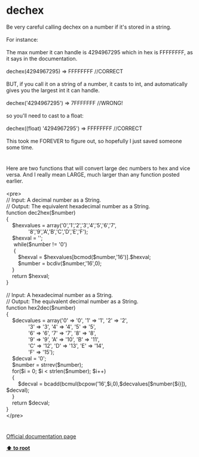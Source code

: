# dechex




<div class="phpcode"><span class="html">
Be very careful calling dechex on a number if it&apos;s stored in a string.<br><br>For instance:<br><br>The max number it can handle is 4294967295 which in hex is FFFFFFFF, as it says in the documentation.<br><br>dechex(4294967295) =&gt; FFFFFFFF //CORRECT<br><br>BUT, if you call it on a string of a number, it casts to int, and automatically gives you the largest int it can handle.<br><br>dechex(&apos;4294967295&apos;) =&gt; 7FFFFFFF //WRONG!<br><br>so you&apos;ll need to cast to a float:<br><br>dechex((float) &apos;4294967295&apos;) =&gt; FFFFFFFF //CORRECT<br><br>This took me FOREVER to figure out, so hopefully I just saved someone some time.</span>
</div>
  

#


<div class="phpcode"><span class="html">
Here are two functions that will convert large dec numbers to hex and vice versa. And I really mean LARGE, much larger than any function posted earlier.<br><br>&lt;pre&gt;<br>// Input: A decimal number as a String.<br>// Output: The equivalent hexadecimal number as a String.<br>function dec2hex($number)<br>{<br>&#xA0; &#xA0; $hexvalues = array(&apos;0&apos;,&apos;1&apos;,&apos;2&apos;,&apos;3&apos;,&apos;4&apos;,&apos;5&apos;,&apos;6&apos;,&apos;7&apos;,<br>&#xA0; &#xA0; &#xA0; &#xA0; &#xA0; &#xA0; &#xA0;&#xA0; &apos;8&apos;,&apos;9&apos;,&apos;A&apos;,&apos;B&apos;,&apos;C&apos;,&apos;D&apos;,&apos;E&apos;,&apos;F&apos;);<br>&#xA0; &#xA0; $hexval = &apos;&apos;;<br>&#xA0; &#xA0;&#xA0; while($number != &apos;0&apos;)<br>&#xA0; &#xA0;&#xA0; {<br>&#xA0; &#xA0; &#xA0; &#xA0; $hexval = $hexvalues[bcmod($number,&apos;16&apos;)].$hexval;<br>&#xA0; &#xA0; &#xA0; &#xA0; $number = bcdiv($number,&apos;16&apos;,0);<br>&#xA0; &#xA0; }<br>&#xA0; &#xA0; return $hexval;<br>}<br><br>// Input: A hexadecimal number as a String.<br>// Output: The equivalent decimal number as a String.<br>function hex2dec($number)<br>{<br>&#xA0; &#xA0; $decvalues = array(&apos;0&apos; =&gt; &apos;0&apos;, &apos;1&apos; =&gt; &apos;1&apos;, &apos;2&apos; =&gt; &apos;2&apos;,<br>&#xA0; &#xA0; &#xA0; &#xA0; &#xA0; &#xA0; &#xA0;&#xA0; &apos;3&apos; =&gt; &apos;3&apos;, &apos;4&apos; =&gt; &apos;4&apos;, &apos;5&apos; =&gt; &apos;5&apos;,<br>&#xA0; &#xA0; &#xA0; &#xA0; &#xA0; &#xA0; &#xA0;&#xA0; &apos;6&apos; =&gt; &apos;6&apos;, &apos;7&apos; =&gt; &apos;7&apos;, &apos;8&apos; =&gt; &apos;8&apos;,<br>&#xA0; &#xA0; &#xA0; &#xA0; &#xA0; &#xA0; &#xA0;&#xA0; &apos;9&apos; =&gt; &apos;9&apos;, &apos;A&apos; =&gt; &apos;10&apos;, &apos;B&apos; =&gt; &apos;11&apos;,<br>&#xA0; &#xA0; &#xA0; &#xA0; &#xA0; &#xA0; &#xA0;&#xA0; &apos;C&apos; =&gt; &apos;12&apos;, &apos;D&apos; =&gt; &apos;13&apos;, &apos;E&apos; =&gt; &apos;14&apos;,<br>&#xA0; &#xA0; &#xA0; &#xA0; &#xA0; &#xA0; &#xA0;&#xA0; &apos;F&apos; =&gt; &apos;15&apos;);<br>&#xA0; &#xA0; $decval = &apos;0&apos;;<br>&#xA0; &#xA0; $number = strrev($number);<br>&#xA0; &#xA0; for($i = 0; $i &lt; strlen($number); $i++)<br>&#xA0; &#xA0; {<br>&#xA0; &#xA0; &#xA0; &#xA0; $decval = bcadd(bcmul(bcpow(&apos;16&apos;,$i,0),$decvalues[$number{$i}]), $decval);<br>&#xA0; &#xA0; }<br>&#xA0; &#xA0; return $decval;<br>}<br>&lt;/pre&gt;</span>
</div>
  

#

[Official documentation page](https://www.php.net/manual/en/function.dechex.php)

**[⬆ to root](/)**